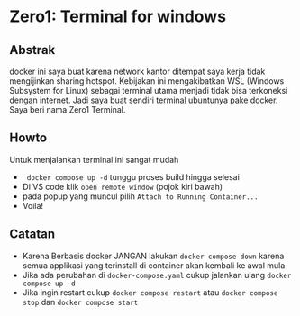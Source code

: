 # Zero1: Terminal for windows 
## Abstrak 
docker ini saya buat karena network kantor ditempat saya kerja tidak mengijinkan sharing hotspot. Kebijakan ini mengakibatkan WSL (Windows Subsystem for Linux) sebagai terminal utama menjadi tidak bisa terkoneksi dengan internet. Jadi saya buat sendiri terminal ubuntunya pake docker. Saya beri nama Zero1 Terminal.

## Howto
Untuk menjalankan terminal ini sangat mudah 
- ` docker compose up -d` tunggu proses build hingga selesai
- Di VS code klik `open remote window` (pojok kiri bawah)
- pada popup yang muncul pilih `Attach to Running Container...` 
- Voila! 

## Catatan
- Karena Berbasis docker JANGAN lakukan `docker compose down` karena semua applikasi yang terinstall di container akan kembali ke awal mula 
- Jika ada perubahan di `docker-compose.yaml` cukup jalankan ulang `docker compose up -d` 
- Jika ingin restart cukup `docker compose restart` atau `docker compose stop` dan `docker compose start`